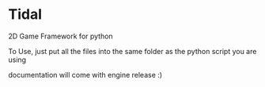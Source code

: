 # Tidal
2D Game Framework for python


To Use, just put all the files into the same folder as the python script you are using

documentation will come with engine release :)
